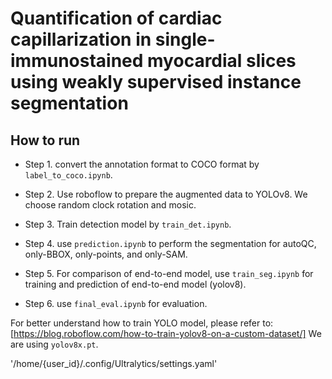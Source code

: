 # Quantification of cardiac capillarization in single-immunostained myocardial slices using weakly supervised instance segmentation




## How to run
- Step 1. convert the annotation format to COCO format by ``` label_to_coco.ipynb```.

- Step 2. Use roboflow to prepare the augmented data to YOLOv8. We choose random clock rotation and mosic.


- Step 3. Train detection model by ```train_det.ipynb```.

- Step 4. use ```prediction.ipynb``` to perform the segmentation for autoQC, only-BBOX, only-points, and only-SAM.

- Step 5. For comparison of end-to-end model, use ```train_seg.ipynb``` for training and prediction of end-to-end model (yolov8).


- Step 6. use ```final_eval.ipynb``` for evaluation.



For better understand how to train YOLO model, please refer to: [https://blog.roboflow.com/how-to-train-yolov8-on-a-custom-dataset/]
We are using ```yolov8x.pt```.

'/home/{user_id}/.config/Ultralytics/settings.yaml'
